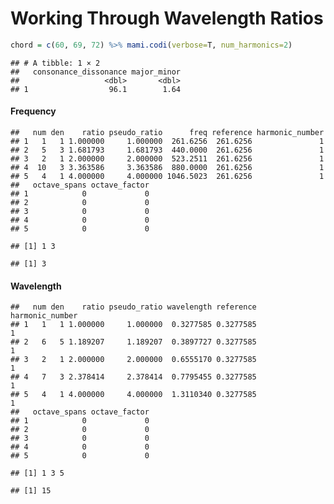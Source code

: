 Working Through Wavelength Ratios
================

``` r
chord = c(60, 69, 72) %>% mami.codi(verbose=T, num_harmonics=2)
```

    ## # A tibble: 1 × 2
    ##   consonance_dissonance major_minor
    ##                   <dbl>       <dbl>
    ## 1                  96.1        1.64

#### Frequency

    ##   num den    ratio pseudo_ratio      freq reference harmonic_number
    ## 1   1   1 1.000000     1.000000  261.6256  261.6256               1
    ## 2   5   3 1.681793     1.681793  440.0000  261.6256               1
    ## 3   2   1 2.000000     2.000000  523.2511  261.6256               1
    ## 4  10   3 3.363586     3.363586  880.0000  261.6256               1
    ## 5   4   1 4.000000     4.000000 1046.5023  261.6256               1
    ##   octave_spans octave_factor
    ## 1            0             0
    ## 2            0             0
    ## 3            0             0
    ## 4            0             0
    ## 5            0             0

    ## [1] 1 3

    ## [1] 3

#### Wavelength

    ##   num den    ratio pseudo_ratio wavelength reference harmonic_number
    ## 1   1   1 1.000000     1.000000  0.3277585 0.3277585               1
    ## 2   6   5 1.189207     1.189207  0.3897727 0.3277585               1
    ## 3   2   1 2.000000     2.000000  0.6555170 0.3277585               1
    ## 4   7   3 2.378414     2.378414  0.7795455 0.3277585               1
    ## 5   4   1 4.000000     4.000000  1.3110340 0.3277585               1
    ##   octave_spans octave_factor
    ## 1            0             0
    ## 2            0             0
    ## 3            0             0
    ## 4            0             0
    ## 5            0             0

    ## [1] 1 3 5

    ## [1] 15
